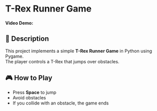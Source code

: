 # T-Rex Runner Game  
#### Video Demo: <URL HERE>  

## 📌 Description
This project implements a simple **T-Rex Runner Game** in Python using Pygame.  
The player controls a T-Rex that jumps over obstacles.  

## 🎮 How to Play  
- Press **Space** to jump  
- Avoid obstacles  
- If you collide with an obstacle, the game ends
